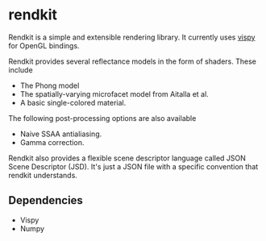 # rendkit
Rendkit is a simple and extensible rendering library. It currently uses [vispy](https://github.com/vispy) for OpenGL bindings.

Rendkit provides several reflectance models in the form of shaders. These include

 * The Phong model
 * The spatially-varying microfacet model from Aitalla et al.
 * A basic single-colored material.

The following post-processing options are also available

 * Naive SSAA antialiasing.
 * Gamma correction.

Rendkit also provides a flexible scene descriptor language called JSON Scene Descriptor (JSD). It's just a JSON file with a specific convention that rendkit understands.

## Dependencies
 * Vispy
 * Numpy
